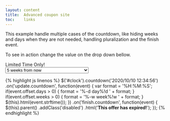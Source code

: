 ```yaml
---
layout: content
title:  Advanced coupon site
toc:    links
---
```


This example handle multiple cases of the countdown, like hiding weeks and days when they are not needed, handling pluralization and the finish event.

To see in action change the value on the drop down bellow.

<div class="advanced-coupon">
    <div class="advanced-coupon-display">
        Limited Time Only!
        <span id="clock"></span>
    </div>
    <select id="time-selector" class="form-control form-control-nonfluid">
        <option value="5w" selected>5 weeks from now</option>
        <option value="1.1w">1 week from now (pluralization in action)</option>
        <option value="5d">5 days from now</option>
        <option value="1.1d">1 day from now (pluralization in action)</option>
        <option value="5h">5 hours from now</option>
        <option value="5s">5 seconds from now (finishin in ...)</option>
    </select>
</div>

<script type="text/javascript">
    var $clock = $('#clock')
        .on('update.countdown', function(event) {
            var format = '%H:%M:%S';
            if(event.offset.days > 0) {
                format = '%-d day%!d ' + format;
            }
            if(event.offset.weeks > 0) {
                format = '%-w week%!w ' + format;
            }
            $(this).html(event.strftime(format));
        })
        .on('finish.countdown', function(event) {
            $(this).parent().parent()
                .addClass('disabled')
                .html('<strong>This offer has expired!</strong>');
        });

    $('#time-selector').on('change', function() {
        var val = $(this).val().toString().match(/^([0-9\.]{1,})([a-z]{1})$/),
            qnt = parseFloat(val[1]),
            mod = val[2];
        switch(mod) {
            case 's':
                val = qnt * 1000;
                break;
            case 'h':
                val = qnt * 60 * 60 * 1000;
                break;
            case 'd':
                val = qnt * 24 * 60 * 60 * 1000;
                break;
            case 'w':
                val = qnt * 7 * 24 * 60 * 60 * 1000;
                break; // Break here to no enter the else value
            default:
                val = 0;
        }
        selectedDate = new Date().valueOf() + val;
        $clock.countdown(selectedDate.toString());
    }).trigger('change');
</script>

{% highlight js linenos %}
$('#clock').countdown('2020/10/10 12:34:56')
    .on('update.countdown', function(event) {
        var format = '%H:%M:%S';
        if(event.offset.days > 0) {
            format = '%-d day%!d ' + format;
        }
        if(event.offset.weeks > 0) {
            format = '%-w week%!w ' + format;
        }
        $(this).html(event.strftime());
    })
    .on('finish.countdown', function(event) {
        $(this).parent()
            .addClass('disabled')
            .html('<strong>This offer has expired!</strong>');
    });
{% endhighlight %}